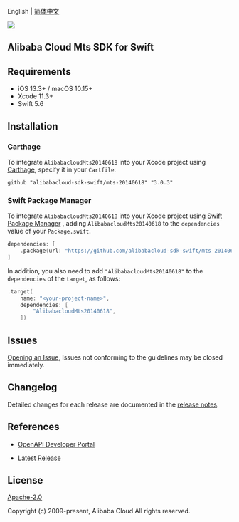 English | [简体中文](README-CN.md)

![](https://aliyunsdk-pages.alicdn.com/icons/AlibabaCloud.svg)

## Alibaba Cloud Mts SDK for Swift

## Requirements

- iOS 13.3+ / macOS 10.15+
- Xcode 11.3+
- Swift 5.6

## Installation

### Carthage

To integrate `AlibabacloudMts20140618` into your Xcode project using [Carthage](https://github.com/Carthage/Carthage), specify it in your `Cartfile`:

```ogdl
github "alibabacloud-sdk-swift/mts-20140618" "3.0.3"
```

### Swift Package Manager

To integrate `AlibabacloudMts20140618` into your Xcode project using [Swift Package Manager](https://swift.org/package-manager/) , adding `AlibabacloudMts20140618` to the `dependencies` value of your `Package.swift`.

```swift
dependencies: [
    .package(url: "https://github.com/alibabacloud-sdk-swift/mts-20140618.git", from: "3.0.3")
]
```

In addition, you also need to add `"AlibabacloudMts20140618"` to the `dependencies` of the `target`, as follows:

```swift
.target(
    name: "<your-project-name>",
    dependencies: [
        "AlibabacloudMts20140618",
    ])
```

## Issues

[Opening an Issue](https://github.com/alibabacloud-sdk-swift/mts-20140618/issues/new), Issues not conforming to the guidelines may be closed immediately.

## Changelog

Detailed changes for each release are documented in the [release notes](./ChangeLog.txt).

## References

* [OpenAPI Developer Portal](https://next.api.alibabacloud.com/home)
- [Latest Release](https://github.com/alibabacloud-sdk-swift/mts-20140618)

## License

[Apache-2.0](http://www.apache.org/licenses/LICENSE-2.0)

Copyright (c) 2009-present, Alibaba Cloud All rights reserved.
